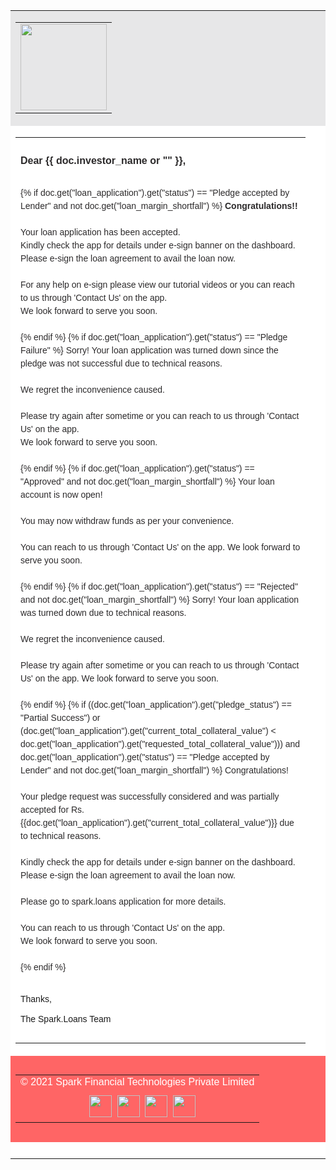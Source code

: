 <!DOCTYPE html PUBLIC "-//W3C//DTD XHTML 1.0 Transitional//EN" "http://www.w3.org/TR/xhtml1/DTD/xhtml1-transitional.dtd">
<html xmlns="http://www.w3.org/1999/xhtml">
<head>
<meta http-equiv="Content-Type" content="text/html; charset=utf-8" />
<meta name="viewport" content="width=device-width, initial-scale=1.0, maximum-scale=1.0, user-scalable=0">
<title>Mailer</title>

<style rel="stylesheet" type="text/css">
    @media only screen and (max-width: 600px) {
		table table.table1{ width:95% !important}
        table { width: 100% !important; }

        .column {width: 100% !important; display: block !important; text-align:center  }
    }
</style>

</head>

<body>
<table width="800" border="0" align="center" cellpadding="0" cellspacing="0" style="background:#fff">
  <tr>
    <td bgcolor="#e7e7e8" height="138"><table class="table1" width="700" border="0" align="center" cellpadding="0" cellspacing="0" style="width:95% !important">
        <tr>
          <td><a href="#"><img src="{{ frappe.utils.get_url('/assets/lms/mail_images/logo.png') }}" width="138" height="138" style="border:0;height:138px"/></a></td>
        </tr>
      </table></td>
  </tr>
  <tr>
    <td><table class="table1" width="700" border="0" align="center" cellpadding="0" cellspacing="0" style="width:95% !important">
        <tr>
          <td height="25">&nbsp;</td>
        </tr>
        <tr>
          <td><strong><span style="font-family:Arial, Helvetica, sans-serif; font-size:16px; color:#2c2a2b">Dear {{ doc.investor_name or "" }},</span></strong></td>
        </tr>
        <tr>
          <td>&nbsp;</td>
        </tr>
        <tr>
            <td>
                <span style="font-family:Arial, Helvetica, sans-serif; font-size:14px; line-height:150%; color:#2c2a2b">
                    {% if doc.get("loan_application").get("status") == "Pledge accepted by Lender" and not doc.get("loan_margin_shortfall") %}
                        <strong>Congratulations!!</strong><br />
                        <br />
                        Your loan application has been accepted.<br />
                        Kindly check the app for details under e-sign banner on the dashboard. Please e-sign the loan agreement to avail the loan now.<br />
                        <br />
                        For any help on e-sign please view our tutorial videos or you can reach to us through 'Contact Us' on the app.<br />
                        We look forward to serve you soon.<br />
                        <br />
                    {% endif %}
                    {% if doc.get("loan_application").get("status") == "Pledge Failure" %}
                        Sorry! Your loan application was turned down since the pledge was not successful due to technical reasons.<br />
                        <br />
                        We regret the inconvenience caused.<br />
                        <br />
                        Please try again after sometime or you can reach to us through 'Contact Us' on the app.<br />
                        We look forward to serve you soon.<br />
                        <br />
                    {% endif %}
                    {% if doc.get("loan_application").get("status") == "Approved" and not doc.get("loan_margin_shortfall") %}
                        Your loan account is now open!<br />
                        <br />
                        You may now withdraw funds as per your convenience.<br />
                        <br />
                        You can reach to us through 'Contact Us' on the app.
                        We look forward to serve you soon.<br />
                        <br />
                    {% endif %}
                    {% if doc.get("loan_application").get("status") == "Rejected" and not doc.get("loan_margin_shortfall") %}
                        Sorry! Your loan application was turned down due to technical reasons.<br />
                        <br />
                        We regret the inconvenience caused.<br />
                        <br />
                        Please try again after sometime or you can reach to us through 'Contact Us' on the app.
                        We look forward to serve you soon.<br />
                        <br />
                    {% endif %}
                    {% if ((doc.get("loan_application").get("pledge_status") == "Partial Success") or (doc.get("loan_application").get("current_total_collateral_value") < doc.get("loan_application").get("requested_total_collateral_value"))) and doc.get("loan_application").get("status") == "Pledge accepted by Lender" and not doc.get("loan_margin_shortfall") %}
                        Congratulations!<br />
                        <br />
                        Your pledge request was successfully considered and was partially accepted for Rs. {{doc.get("loan_application").get("current_total_collateral_value")}} due to
                        technical reasons.<br />
                        <br />
                        Kindly check the app for details under e-sign banner on the dashboard. Please e-sign the loan
                        agreement to avail the loan now.<br />
                        <br />
                        Please go to spark.loans application for more details.<br />
                        <br />
                        You can reach to us through 'Contact Us' on the app.<br />
                        We look forward to serve you soon.<br />
                        <br />
                    {% endif %}
                </span>
            </td>
        </tr>
        <tr>
          <td>&nbsp;</td>
        </tr>
        <tr>
          <td><span style="font-family:Arial, Helvetica, sans-serif; font-size:14px;">Thanks,<br />
            <br />
            The Spark.Loans Team</span></td>
        </tr>
        <tr>
          <td height="25">&nbsp;</td>
        </tr>
      </table></td>
  </tr>
  <tr>
    <td height="138" bgcolor="#ff6565"><table width="700" border="0" align="center" cellpadding="0" cellspacing="0">
        <tr>
          <td class="column" align="center" width="100%" style="padding-bottom:10px"><span style="font-family:Arial, Helvetica, sans-serif; font-size:16px; color:#fff;width: 100% !important; display: block !important; text-align:center">© 2021 Spark Financial Technologies Private Limited</span></td>
          </tr>
          <tr>
          <td class="column" align="center" width="100%" style="width: 100% !important; display: block !important; text-align:center"><a href="#"><img src="{{ frappe.utils.get_url('/assets/lms/mail_images/fb-icon.png') }}" width="36" height="35" style="border:0"/></a>&nbsp; <a href="#"><img src="{{ frappe.utils.get_url('/assets/lms/mail_images/tw-icon.png') }}" width="36" height="35" style="border:0"/></a>&nbsp; <a href="#"><img src="{{ frappe.utils.get_url('/assets/lms/mail_images/inst-icon.png') }}" width="36" height="35" style="border:0"/></a>&nbsp; <a href="#"><img src="{{ frappe.utils.get_url('/assets/lms/mail_images/lin-icon.png') }}" width="36" height="35" style="border:0"/></a></td>
        </tr>
      </table></td>
  </tr>
  <tr>
    <td>&nbsp;</td>
  </tr>
</table>
</body>
</html>
